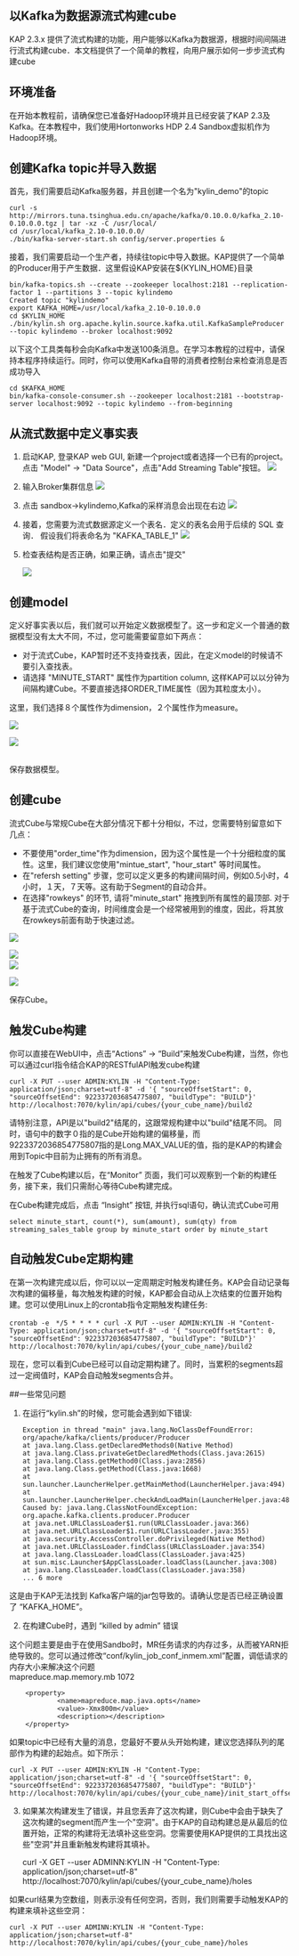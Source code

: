 ## 以Kafka为数据源流式构建cube


KAP 2.3.x 提供了流式构建的功能，用户能够以Kafka为数据源，根据时间间隔进行流式构建cube．本文档提供了一个简单的教程，向用户展示如何一步步流式构建cube

## 环境准备
在开始本教程前，请确保您已准备好Hadoop环境并且已经安装了KAP 2.3及Kafka。在本教程中，我们使用Hortonworks HDP 2.4 Sandbox虚拟机作为Hadoop环境。

## 创建Kafka topic并导入数据

首先，我们需要启动Kafka服务器，并且创建一个名为"kylin_demo"的topic

	curl -s http://mirrors.tuna.tsinghua.edu.cn/apache/kafka/0.10.0.0/kafka_2.10-0.10.0.0.tgz | tar -xz -C /usr/local/
	cd /usr/local/kafka_2.10-0.10.0.0/
	./bin/kafka-server-start.sh config/server.properties &

接着，我们需要启动一个生产者，持续往topic中导入数据。KAP提供了一个简单的Producer用于产生数据．这里假设KAP安装在${KYLIN_HOME}目录

	bin/kafka-topics.sh --create --zookeeper localhost:2181 --replication-factor 1 --partitions 3 --topic kylindemo
	Created topic "kylindemo"
	export KAFKA_HOME=/usr/local/kafka_2.10-0.10.0.0
	cd $KYLIN_HOME
	./bin/kylin.sh org.apache.kylin.source.kafka.util.KafkaSampleProducer --topic kylindemo --broker localhost:9092

以下这个工具类每秒会向Kafka中发送100条消息。在学习本教程的过程中，请保持本程序持续运行。同时，你可以使用Kafka自带的消费者控制台来检查消息是否成功导入

	cd $KAFKA_HOME
	bin/kafka-console-consumer.sh --zookeeper localhost:2181 --bootstrap-server localhost:9092 --topic kylindemo --from-beginning


## 从流式数据中定义事实表

1. 启动KAP, 登录KAP web GUI, 新建一个project或者选择一个已有的project。点击 "Model" -> "Data Source"，点击"Add Streaming Table"按钮。
     ![](images/s1.png)

2. 输入Broker集群信息
   ![](images/s2.png)


3. 点击 sandbox->kylindemo,Kafka的采样消息会出现在右边
   ![](images/s3.png)


4. 接着，您需要为流式数据源定义一个表名．定义的表名会用于后续的 SQL 查询． 假设我们将表命名为 "KAFKA_TABLE_1" 
   ![](images/s4.png)

5. 检查表结构是否正确，如果正确，请点击"提交"

   ![](images/s5.png)


## 创建model
定义好事实表以后，我们就可以开始定义数据模型了。这一步和定义一个普通的数据模型没有太大不同，不过，您可能需要留意如下两点：

* 对于流式Cube，KAP暂时还不支持查找表，因此，在定义model的时候请不要引入查找表。
* 请选择 "MINUTE_START" 属性作为partition column, 这样KAP可以以分钟为间隔构建Cube。不要直接选择ORDER_TIME属性（因为其粒度太小）。

这里，我们选择８个属性作为dimension，２个属性作为measure。

![](images/s6.png)
 	
![](images/s7.png)
 	
​	
保存数据模型。

## 创建cube

流式Cube与常规Cube在大部分情况下都十分相似，不过，您需要特别留意如下几点：

* 不要使用"order\_time"作为dimension，因为这个属性是一个十分细粒度的属性。这里，我们建议您使用"mintue\_start", "hour\_start" 等时间属性。
* 在"refersh setting" 步骤，您可以定义更多的构建间隔时间，例如0.5小时，4小时，１天，７天等。这有助于Segment的自动合并。
* 在选择"rowkeys" 的环节, 请将"minute\_start" 拖拽到所有属性的最顶部. 对于基于流式Cube的查询，时间维度会是一个经常被用到的维度，因此，将其放在rowkeys前面有助于快速过滤。

 ![](images/s8.png)

 ![](images/s9.png)
 ​	
 ![](images/s10.png)

 ![](images/s11.png)

保存Cube。

## 触发Cube构建

你可以直接在WebUI中，点击“Actions” -> “Build”来触发Cube构建，当然，你也可以通过curl指令结合KAP的RESTfulAPI触发cube构建

	curl -X PUT --user ADMIN:KYLIN -H "Content-Type: application/json;charset=utf-8" -d '{ "sourceOffsetStart": 0, "sourceOffsetEnd": 9223372036854775807, "buildType": "BUILD"}' http://localhost:7070/kylin/api/cubes/{your_cube_name}/build2

请特别注意，API是以"build2"结尾的，这跟常规构建中以"build"结尾不同。
同时，语句中的数字０指的是Cube开始构建的偏移量，而9223372036854775807指的是Long.MAX_VALUE的值，指的是KAP的构建会用到Topic中目前为止拥有的所有消息。

在触发了Cube构建以后，在“Monitor” 页面，我们可以观察到一个新的构建任务，接下来，我们只需耐心等待Cube构建完成。

在Cube构建完成后，点击 “Insight” 按钮, 并执行sql语句，确认流式Cube可用

	select minute_start, count(*), sum(amount), sum(qty) from streaming_sales_table group by minute_start order by minute_start

## 自动触发Cube定期构建

在第一次构建完成以后，你可以以一定周期定时触发构建任务。KAP会自动记录每次构建的偏移量，每次触发构建的时候，KAP都会自动从上次结束的位置开始构建。您可以使用Linux上的crontab指令定期触发构建任务:

	crontab -e　*/5 * * * * curl -X PUT --user ADMIN:KYLIN -H "Content-Type: application/json;charset=utf-8" -d '{ "sourceOffsetStart": 0, "sourceOffsetEnd": 9223372036854775807, "buildType": "BUILD"}' http://localhost:7070/kylin/api/cubes/{your_cube_name}/build2

现在，您可以看到Cube已经可以自动定期构建了。同时，当累积的segments超过一定阀值时，KAP会自动触发segments合并。

##一些常见问题

1. 在运行“kylin.sh”的时候，您可能会遇到如下错误:

       Exception in thread "main" java.lang.NoClassDefFoundError: org/apache/kafka/clients/producer/Producer
       at java.lang.Class.getDeclaredMethods0(Native Method)
       at java.lang.Class.privateGetDeclaredMethods(Class.java:2615)
       at java.lang.Class.getMethod0(Class.java:2856)
       at java.lang.Class.getMethod(Class.java:1668)
       at sun.launcher.LauncherHelper.getMainMethod(LauncherHelper.java:494)
       at sun.launcher.LauncherHelper.checkAndLoadMain(LauncherHelper.java:486)
       Caused by: java.lang.ClassNotFoundException: org.apache.kafka.clients.producer.Producer
       at java.net.URLClassLoader$1.run(URLClassLoader.java:366)
       at java.net.URLClassLoader$1.run(URLClassLoader.java:355)
       at java.security.AccessController.doPrivileged(Native Method)
       at java.net.URLClassLoader.findClass(URLClassLoader.java:354)
       at java.lang.ClassLoader.loadClass(ClassLoader.java:425)
       at sun.misc.Launcher$AppClassLoader.loadClass(Launcher.java:308)
       at java.lang.ClassLoader.loadClass(ClassLoader.java:358)
       ... 6 more

这是由于KAP无法找到 Kafka客户端的jar包导致的。请确认您是否已经正确设置了 “KAFKA_HOME”。 

2. 在构建Cube时，遇到 “killed by admin” 错误

这个问题主要是由于在使用Sandbo时，MR任务请求的内存过多，从而被YARN拒绝导致的。您可以通过修改“conf/kylin_job_conf_inmem.xml”配置，调低请求的内存大小来解决这个问题
​	
	<property>
		<name>mapreduce.map.memory.mb</name>
		<value>1072</value>
		<description></description>
	</property>
	
	    <property>
	            <name>mapreduce.map.java.opts</name>
	            <value>-Xmx800m</value>
	            <description></description>
	    </property>

如果topic中已经有大量的消息，您最好不要从头开始构建，建议您选择队列的尾部作为构建的起始点。如下所示：

	curl -X PUT --user ADMIN:KYLIN -H "Content-Type: application/json;charset=utf-8" -d '{ "sourceOffsetStart": 0, "sourceOffsetEnd": 9223372036854775807, "buildType": "BUILD"}' http://localhost:7070/kylin/api/cubes/{your_cube_name}/init_start_offsets

3. 如果某次构建发生了错误，并且您丢弃了这次构建，则Cube中会由于缺失了这次构建的segment而产生一个"空洞"。由于KAP的自动构建总是从最后的位置开始，正常的构建将无法填补这些空洞。您需要使用KAP提供的工具找出这些"空洞"并且重新触发构建将其填补。

     curl -X GET --user ADMINN:KYLIN -H "Content-Type: application/json;charset=utf-8" http://localhost:7070/kylin/api/cubes/{your_cube_name}/holes

如果curl结果为空数组，则表示没有任何空洞，否则，我们则需要手动触发KAP的构建来填补这些空洞：

	curl -X PUT --user ADMINN:KYLIN -H "Content-Type: application/json;charset=utf-8" http://localhost:7070/kylin/api/cubes/{your_cube_name}/holes

